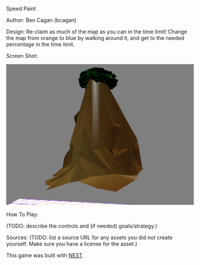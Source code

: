 Speed Paint

Author: Ben Cagan (bcagan)

Design: Re-claim as much of the map as you can in the time limit! Change the map
from orange to blue by walking around it, and get to the needed percentage in the
time limit.

Screen Shot:

![Screen Shot](screenshot.png)

How To Play:

(TODO: describe the controls and (if needed) goals/strategy.)

Sources: (TODO: list a source URL for any assets you did not create yourself. Make sure you have a license for the asset.)

This game was built with [NEST](NEST.md).


